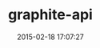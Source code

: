 ---
layout: post
title:  "graphite-api"
repo:   "kontera-technologies/graphite-api"
date:   2015-02-18 17:07:27
gemurl: http://www.kontera.com
---